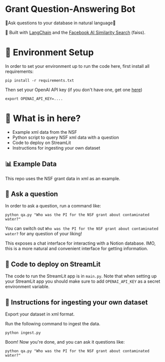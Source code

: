 # Grant Question-Answering Bot

🤖Ask questions to your database in natural language🤖

💪 Built with [LangChain](https://github.com/hwchase17/langchain) and the [Facebook AI Similarity Search](https://github.com/facebookresearch/faiss) (faiss). 

# 🌲 Environment Setup

In order to set your environment up to run the code here, first install all requirements:

```shell
pip install -r requirements.txt
```

Then set your OpenAI API key (if you don't have one, get one [here](https://beta.openai.com/playground))

```shell
export OPENAI_API_KEY=....
```

# 📄 What is in here?
- Example xml data from the NSF
- Python script to query NSF xml data with a question
- Code to deploy on StreamLit
- Instructions for ingesting your own dataset

## 📊 Example Data
This repo uses the NSF grant data in xml as an example.

## 💬 Ask a question
In order to ask a question, run a command like:

```shell
python qa.py "Who was the PI for the NSF grant about contaminated water?"
```

You can switch out `Who was the PI for the NSF grant about contaminated water?` for any question of your liking!

This exposes a chat interface for interacting with a Notion database.
IMO, this is a more natural and convenient interface for getting information.

## 🚀 Code to deploy on StreamLit

The code to run the StreamLit app is in `main.py`. 
Note that when setting up your StreamLit app you should make sure to add `OPENAI_API_KEY` as a secret environment variable.

## 🧑 Instructions for ingesting your own dataset

Export your dataset in xml format.

Run the following command to ingest the data.

```shell
python ingest.py
```

Boom! Now you're done, and you can ask it questions like:

```shell
python qa.py "Who was the PI for the NSF grant about contaminated water?"
```
